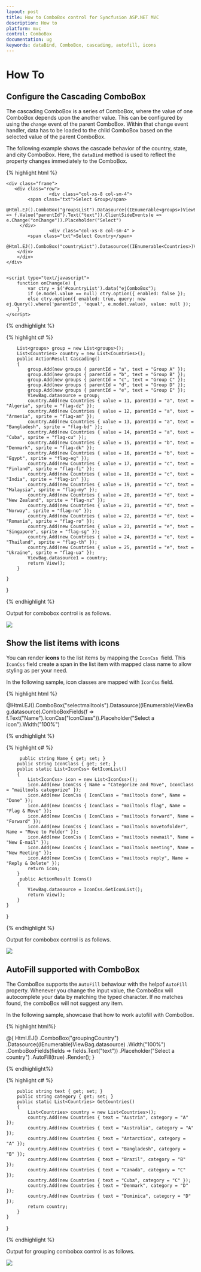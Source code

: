 ```yaml
---
layout: post
title: How to ComboBox control for Syncfusion ASP.NET MVC
description: How to
platform: mvc
control: ComboBox
documentation: ug
keywords: dataBind, ComboBox, cascading, autofill, icons
---
```


# How To

## Configure the Cascading ComboBox

The cascading ComboBox is a series of ComboBox, where the value of one ComboBox depends upon the another value. This can be configured by using the `change` event of the parent ComboBox. Within that change event handler, data has to be loaded to the child ComboBox based on the selected value of the parent ComboBox.

The following example shows the cascade behavior of the country, state, and city
ComboBox. Here, the `dataBind` method is used to reflect the property changes immediately
to the ComboBox.


{% highlight html %}

    <div class="frame">
       <div class="row">
                    <div class="col-xs-8 col-sm-4">
            <span class="txt">Select Group</span>
            @Html.EJ().ComboBox("groupsList").Datasource((IEnumerable<groups>)ViewBag.datasource).ComboBoxFields(f => f.Value("parentId").Text("text")).ClientSideEvents(e => e.Change("onChange")).Placeholder("Select")
         </div>
                    <div class="col-xs-8 col-sm-4" >
            <span class="txt">Select Country</span>
            @Html.EJ().ComboBox("countryList").Datasource((IEnumerable<Countries>)ViewBag.datasource1).ComboBoxFields(f=>f.Text("text")).Enabled(false)
        </div>
        </div>
    </div>


    <script type="text/javascript">
        function onChange(e) {
            var ctry = $('#countryList').data("ejComboBox");
            if (e.model.value == null) ctry.option({ enabled: false });
            else ctry.option({ enabled: true, query: new ej.Query().where('parentId', 'equal', e.model.value), value: null });
        }
    </script>

{% endhighlight %}

{% highlight c# %}

        
        List<groups> group = new List<groups>();
        List<Countries> country = new List<Countries>();
        public ActionResult Cascading()
        {
            group.Add(new groups { parentId = "a", text = "Group A" });
            group.Add(new groups { parentId = "b", text = "Group B" });
            group.Add(new groups { parentId = "c", text = "Group C" });
            group.Add(new groups { parentId = "d", text = "Group D" });
            group.Add(new groups { parentId = "e", text = "Group E" });
            ViewBag.datasource = group;
            country.Add(new Countries { value = 11, parentId = "a", text = "Algeria", sprite = "flag-dz" });
            country.Add(new Countries { value = 12, parentId = "a", text = "Armenia", sprite = "flag-am" });
            country.Add(new Countries { value = 13, parentId = "a", text = "Bangladesh", sprite = "flag-bd" });
            country.Add(new Countries { value = 14, parentId = "a", text = "Cuba", sprite = "flag-cu" });
            country.Add(new Countries { value = 15, parentId = "b", text = "Denmark", sprite = "flag-dk" });
            country.Add(new Countries { value = 16, parentId = "b", text = "Egypt", sprite = "flag-eg" });
            country.Add(new Countries { value = 17, parentId = "c", text = "Finland", sprite = "flag-fi" });
            country.Add(new Countries { value = 18, parentId = "c", text = "India", sprite = "flag-in" });
            country.Add(new Countries { value = 19, parentId = "c", text = "Malaysia", sprite = "flag-my" });
            country.Add(new Countries { value = 20, parentId = "d", text = "New Zealand", sprite = "flag-nz" });
            country.Add(new Countries { value = 21, parentId = "d", text = "Norway", sprite = "flag-no" });
            country.Add(new Countries { value = 22, parentId = "d", text = "Romania", sprite = "flag-ro" });
            country.Add(new Countries { value = 23, parentId = "e", text = "Singapore", sprite = "flag-sg" });
            country.Add(new Countries { value = 24, parentId = "e", text = "Thailand", sprite = "flag-th" });
            country.Add(new Countries { value = 25, parentId = "e", text = "Ukraine", sprite = "flag-ua" });
            ViewBag.datasource1 = country;
            return View();
        }

    }
}

{% endhighlight %}



Output for combobox control is as follows.


![](Combobox_howto_images/howto_cascading.png)


## Show the list items with icons

You can render **icons** to the list items by mapping the
`IconCss` &nbsp;field. This `IconCss` field create a span in the list item with mapped class name to allow styling as per your need.

In the following sample, icon classes are mapped with `IconCss` field.


{% highlight html %}

   <div class="frame">
        <div class="control">
            @Html.EJ().ComboBox("selectmailtools").Datasource((IEnumerable<IconCss>)ViewBag.datasource).ComboBoxFields(f => f.Text("Name").IconCss("IconClass")).Placeholder("Select a icon").Width("100%")
        </div>
    </div>
    <style>
    .mailtools {
    display: block;
    background-image: url('../../Images/dropdownlist/iconsapps.png');
    height: 25px;
    width: 25px;
    background-position: center center;
    background-repeat: no-repeat;
}

    .mailtools.done {
        background-position: 0 0;
    }

    .mailtools.movetofolder {
        background-position: 0 -22px;
    }

    .mailtools.categorize {
        background-position: 0 -46px;
    }

    .mailtools.flag {
        background-position: 0 -70px;
    }

    .mailtools.forward {
        background-position: 0 -94px;
    }

    .mailtools.newmail {
        background-position: 0 -116px;
    }

    .mailtools.reply {
        background-position: 0 -140px;
    }

    .mailtools.meeting {
        background-position: 0 -164px;
    }

.control {
    margin-left: 20px;
}

.ctrllabel {
    padding-bottom: 3px;
}
    </style>

{% endhighlight %}

{% highlight c# %}

        
         public string Name { get; set; }
        public string IconClass { get; set; }
        public static List<IconCss> GetIconList()
        {
            List<IconCss> icon = new List<IconCss>();
            icon.Add(new IconCss { Name = "Categorize and Move", IconClass = "mailtools categorize" });
            icon.Add(new IconCss { IconClass = "mailtools done", Name = "Done" });
            icon.Add(new IconCss { IconClass = "mailtools flag", Name = "Flag & Move" });
            icon.Add(new IconCss { IconClass = "mailtools forward", Name = "Forward" });
            icon.Add(new IconCss { IconClass = "mailtools movetofolder", Name = "Move to Folder" });
            icon.Add(new IconCss { IconClass = "mailtools newmail", Name = "New E-mail" });
            icon.Add(new IconCss { IconClass = "mailtools meeting", Name = "New Meeting" });
            icon.Add(new IconCss { IconClass = "mailtools reply", Name = "Reply & Delete" });
            return icon;
        }
         public ActionResult Icons()
        {
            ViewBag.datasource = IconCss.GetIconList();
            return View();
        }
    }
}

{% endhighlight %}



Output for combobox control is as follows.


![](Combobox_howto_images/howto_icon.png)

## AutoFill supported with ComboBox

The ComboBox supports the `AutoFill` behaviour with the helpof `AutoFill` property. Whenever you change the input value,
the ComboBox will autocomplete your data by matching the typed character. If no matches found, the comboBox will not suggest any item.

In the following sample, showcase that how to work autofill with ComboBox.


{% highlight html%}

<div class="frame">
        <div class="control">
            @{
                Html.EJ()
                    .ComboBox("groupingCountry")
                    .Datasource((IEnumerable<Countries>)ViewBag.datasource)
                    .Width("100%")
                    .ComboBoxFields(fields => fields.Text("text"))
                    .Placeholder("Select a country")
                    .AutoFill(true)
                    .Render();
            }
        </div>
    </div>

{% endhighlight%}

{% highlight c# %}

        public string text { get; set; }
        public string category { get; set; }
        public static List<Countries> GetCountries()
        {
            List<Countries> country = new List<Countries>();
            country.Add(new Countries { text = "Austria", category = "A" });
            country.Add(new Countries { text = "Australia", category = "A" });
            country.Add(new Countries { text = "Antarctica", category = "A" });
            country.Add(new Countries { text = "Bangladesh", category = "B" });
            country.Add(new Countries { text = "Brazil", category = "B" });
            country.Add(new Countries { text = "Canada", category = "C" });
            country.Add(new Countries { text = "Cuba", category = "C" });
            country.Add(new Countries { text = "Denmark", category = "D" });
            country.Add(new Countries { text = "Dominica", category = "D" });
            return country;
        }
    }
}

{% endhighlight %}


Output for grouping combobox control is as follows.


![](Combobox_howto_images/autofill.png)


